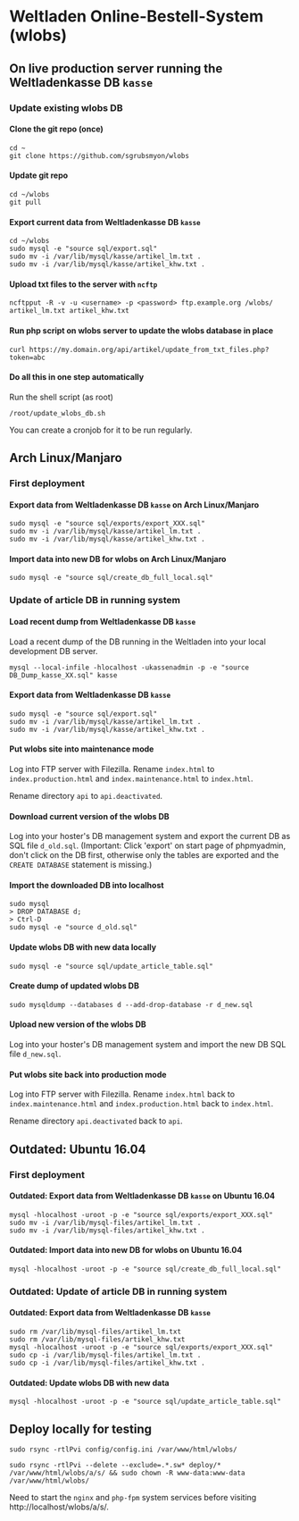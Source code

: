 # Weltladen Online-Bestell-System (wlobs)

## On live production server running the Weltladenkasse DB `kasse`

### Update existing wlobs DB

#### Clone the git repo (once)

```
cd ~
git clone https://github.com/sgrubsmyon/wlobs
```

#### Update git repo

```
cd ~/wlobs
git pull
```

#### Export current data from Weltladenkasse DB `kasse`

```
cd ~/wlobs
sudo mysql -e "source sql/export.sql"
sudo mv -i /var/lib/mysql/kasse/artikel_lm.txt .
sudo mv -i /var/lib/mysql/kasse/artikel_khw.txt .
```

#### Upload txt files to the server with `ncftp`

```
ncftpput -R -v -u <username> -p <password> ftp.example.org /wlobs/ artikel_lm.txt artikel_khw.txt
```

#### Run php script on wlobs server to update the wlobs database in place

```
curl https://my.domain.org/api/artikel/update_from_txt_files.php?token=abc
```

#### Do all this in one step automatically

Run the shell script (as root)

```
/root/update_wlobs_db.sh
```

You can create a cronjob for it to be run regularly.






## Arch Linux/Manjaro

### First deployment

#### Export data from Weltladenkasse DB `kasse` on Arch Linux/Manjaro

```
sudo mysql -e "source sql/exports/export_XXX.sql"
sudo mv -i /var/lib/mysql/kasse/artikel_lm.txt .
sudo mv -i /var/lib/mysql/kasse/artikel_khw.txt .
```

#### Import data into new DB for wlobs on Arch Linux/Manjaro

```
sudo mysql -e "source sql/create_db_full_local.sql"
```

### Update of article DB in running system

#### Load recent dump from Weltladenkasse DB `kasse`

Load a recent dump of the DB running in the Weltladen into your local
development DB server.

```
mysql --local-infile -hlocalhost -ukassenadmin -p -e "source DB_Dump_kasse_XX.sql" kasse
```

#### Export data from Weltladenkasse DB `kasse`

```
sudo mysql -e "source sql/export.sql"
sudo mv -i /var/lib/mysql/kasse/artikel_lm.txt .
sudo mv -i /var/lib/mysql/kasse/artikel_khw.txt .
```

#### Put wlobs site into maintenance mode

Log into FTP server with Filezilla. Rename `index.html` to `index.production.html`
and `index.maintenance.html` to `index.html`.

Rename directory `api` to `api.deactivated`.

#### Download current version of the wlobs DB

Log into your hoster's DB management system and export the current DB as SQL file `d_old.sql`.
(Important: Click 'export' on start page of phpmyadmin, don't click on the DB first, otherwise
only the tables are exported and the `CREATE DATABASE` statement is missing.)

#### Import the downloaded DB into localhost

```
sudo mysql
> DROP DATABASE d;
> Ctrl-D
sudo mysql -e "source d_old.sql"
```

#### Update wlobs DB with new data locally

```
sudo mysql -e "source sql/update_article_table.sql"
```

#### Create dump of updated wlobs DB

```
sudo mysqldump --databases d --add-drop-database -r d_new.sql
```

#### Upload new version of the wlobs DB

Log into your hoster's DB management system and import the new DB SQL file `d_new.sql`.

#### Put wlobs site back into production mode

Log into FTP server with Filezilla. Rename `index.html` back to `index.maintenance.html`
and `index.production.html` back to `index.html`.

Rename directory `api.deactivated` back to `api`.














## Outdated: Ubuntu 16.04

### First deployment

#### Outdated: Export data from Weltladenkasse DB `kasse` on Ubuntu 16.04

```
mysql -hlocalhost -uroot -p -e "source sql/exports/export_XXX.sql"
sudo mv -i /var/lib/mysql-files/artikel_lm.txt .
sudo mv -i /var/lib/mysql-files/artikel_khw.txt .
```

#### Outdated: Import data into new DB for wlobs on Ubuntu 16.04

```
mysql -hlocalhost -uroot -p -e "source sql/create_db_full_local.sql"
```

### Outdated: Update of article DB in running system

#### Outdated: Export data from Weltladenkasse DB `kasse`

```
sudo rm /var/lib/mysql-files/artikel_lm.txt
sudo rm /var/lib/mysql-files/artikel_khw.txt
mysql -hlocalhost -uroot -p -e "source sql/exports/export_XXX.sql"
sudo cp -i /var/lib/mysql-files/artikel_lm.txt .
sudo cp -i /var/lib/mysql-files/artikel_khw.txt .
```

#### Outdated: Update wlobs DB with new data

```
mysql -hlocalhost -uroot -p -e "source sql/update_article_table.sql"
```








## Deploy locally for testing

```
sudo rsync -rtlPvi config/config.ini /var/www/html/wlobs/
```

```
sudo rsync -rtlPvi --delete --exclude=.*.sw* deploy/* /var/www/html/wlobs/a/s/ && sudo chown -R www-data:www-data /var/www/html/wlobs/
```

Need to start the `nginx` and `php-fpm` system services before visiting http://localhost/wlobs/a/s/.
